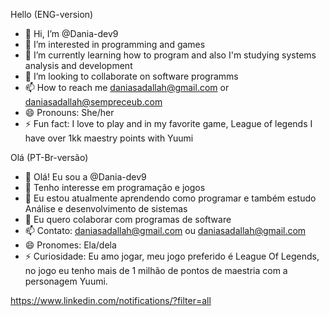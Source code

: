Hello (ENG-version)

- 👋 Hi, I’m @Dania-dev9
- 👀 I’m interested in programming and games
- 🌱 I’m currently learning how to program and also I'm studying systems analysis and development
- 💞️ I’m looking to collaborate on software programms
- 📫 How to reach me daniasadallah@gmail.com or daniasadallah@sempreceub.com
- 😄 Pronouns: She/her
- ⚡ Fun fact: I love to play and in my favorite game, League of legends I have over 1kk maestry points with Yuumi
  

Olá (PT-Br-versão)

- 👋 Olá! Eu sou a @Dania-dev9
- 👀 Tenho interesse em programação e jogos
- 🌱 Eu estou atualmente aprendendo como programar e também estudo Análise e desenvolvimento de sistemas
- 💞️ Eu quero colaborar com programas de software
- 📫 Contato: daniasadallah@gmail.com ou daniasadallah@gmail.com
- 😄 Pronomes: Ela/dela
- ⚡ Curiosidade: Eu amo jogar, meu jogo preferido é League Of Legends, no jogo eu tenho mais de 1 milhão de pontos de maestria com a personagem Yuumi.

<!---
Dania-dev9/Dania-dev9 is a ✨ special ✨ repository because its `README.md` (this file) appears on your GitHub profile.
You can click the Preview link to take a look at your changes.
--->
https://www.linkedin.com/notifications/?filter=all
